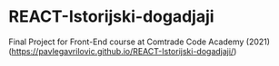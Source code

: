 # REACT-Istorijski-dogadjaji

Final Project for Front-End course at Comtrade Code Academy (2021)
(https://pavlegavrilovic.github.io/REACT-Istorijski-dogadjaji/)
